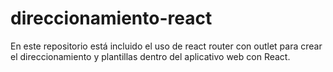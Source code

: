 # direccionamiento-react
En este repositorio está incluido el uso de react router con outlet para crear el direccionamiento y plantillas dentro del aplicativo web con React.
